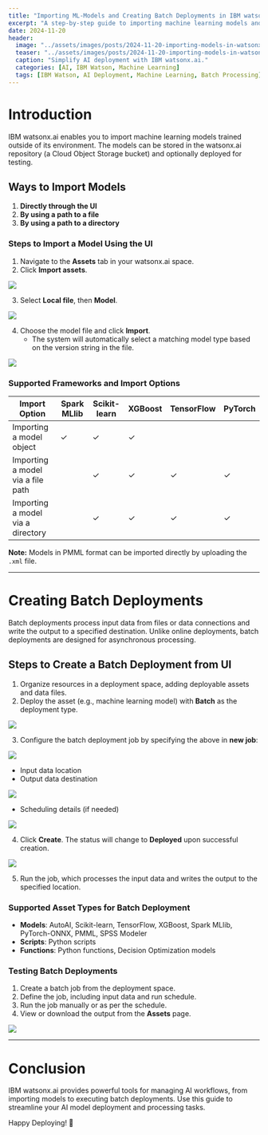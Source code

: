 ```yaml
---
title: "Importing ML-Models and Creating Batch Deployments in IBM watsonx.ai "
excerpt: "A step-by-step guide to importing machine learning models and creating batch deployments using IBM watsonx.ai."
date: 2024-11-20
header:
  image: "../assets/images/posts/2024-11-20-importing-models-in-watsonx.ai/cover.png"
  teaser: "../assets/images/posts/2024-11-20-importing-models-in-watsonx.ai/cover.png"
  caption: "Simplify AI deployment with IBM watsonx.ai."
  categories: [AI, IBM Watson, Machine Learning]
  tags: [IBM Watson, AI Deployment, Machine Learning, Batch Processing]
---
```


# Introduction

IBM watsonx.ai  enables you to import machine learning models trained outside of its environment. The models can be stored in the watsonx.ai  repository (a Cloud Object Storage bucket) and optionally deployed for testing.

## Ways to Import Models

1. **Directly through the UI**
2. **By using a path to a file**
3. **By using a path to a directory**

### Steps to Import a Model Using the UI

1. Navigate to the **Assets** tab in your watsonx.ai  space.
2. Click **Import assets**.

![](../assets/images/posts/2024-11-20-importing-models-in-watsonx.ai/1.jpg)

3. Select **Local file**, then **Model**.

![](../assets/images/posts/2024-11-20-importing-models-in-watsonx.ai/2.jpg)

4. Choose the model file and click **Import**.
   - The system will automatically select a matching model type based on the version string in the file.

![](../assets/images/posts/2024-11-20-importing-models-in-watsonx.ai/3.jpg)   

### Supported Frameworks and Import Options

| Import Option                        | Spark MLlib | Scikit-learn | XGBoost | TensorFlow | PyTorch |
|--------------------------------------|-------------|--------------|---------|------------|---------|
| Importing a model object             | ✓           | ✓            | ✓       |            |         |
| Importing a model via a file path    |             | ✓            | ✓       | ✓          | ✓       |
| Importing a model via a directory    |             | ✓            | ✓       | ✓          | ✓       |

**Note:** Models in PMML format can be imported directly by uploading the `.xml` file.

---

# Creating Batch Deployments

Batch deployments process input data from files or data connections and write the output to a specified destination. Unlike online deployments, batch deployments are designed for asynchronous processing.

## Steps to Create a Batch Deployment from UI

1. Organize resources in a deployment space, adding deployable assets and data files.
2. Deploy the asset (e.g., machine learning model) with **Batch** as the deployment type.

![](../assets/images/posts/2024-11-20-importing-models-in-watsonx.ai/4.jpg)

3. Configure the batch deployment job by specifying the above in **new job**:

![](../assets/images/posts/2024-11-20-importing-models-in-watsonx.ai/5.jpg)

   - Input data location
   - Output data destination
     
   ![](../assets/images/posts/2024-11-20-importing-models-in-watsonx.ai/8.jpg)

   - Scheduling details (if needed)

   ![](../assets/images/posts/2024-11-20-importing-models-in-watsonx.ai/9.jpg)

4. Click **Create**. The status will change to **Deployed** upon successful creation.   

 ![](../assets/images/posts/2024-11-20-importing-models-in-watsonx.ai/11.jpg)

5. Run the job, which processes the input data and writes the output to the specified location.

### Supported Asset Types for Batch Deployment

- **Models**: AutoAI, Scikit-learn, TensorFlow, XGBoost, Spark MLlib, PyTorch-ONNX, PMML, SPSS Modeler
- **Scripts**: Python scripts
- **Functions**: Python functions, Decision Optimization models


### Testing Batch Deployments

1. Create a batch job from the deployment space.
2. Define the job, including input data and run schedule.
3. Run the job manually or as per the schedule.
4. View or download the output from the **Assets** page.

 ![](../assets/images/posts/2024-11-20-importing-models-in-watsonx.ai/13.jpg)

---
 
# Conclusion

IBM watsonx.ai provides powerful tools for managing AI workflows, from importing models to executing batch deployments. Use this guide to streamline your AI model deployment and processing tasks.

Happy Deploying! 🎉
